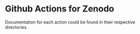 # Github Actions for Zenodo

Documentation for each action could be found in their respective directories.